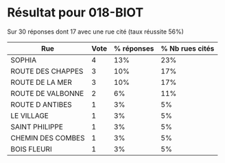 # Résultat pour 018-BIOT

Sur 30 réponses dont 17 avec une rue cité (taux réussite 56%)

| Rue | Vote | % réponses | % Nb rues cités|
|-----|------|------------|----------------|
| SOPHIA | 4 | 13% | 23%|
| ROUTE DES CHAPPES | 3 | 10% | 17%|
| ROUTE DE LA MER | 3 | 10% | 17%|
| ROUTE DE VALBONNE | 2 | 6% | 11%|
| ROUTE D ANTIBES | 1 | 3% | 5%|
| LE VILLAGE | 1 | 3% | 5%|
| SAINT PHILIPPE | 1 | 3% | 5%|
| CHEMIN DES COMBES | 1 | 3% | 5%|
| BOIS FLEURI | 1 | 3% | 5%|
